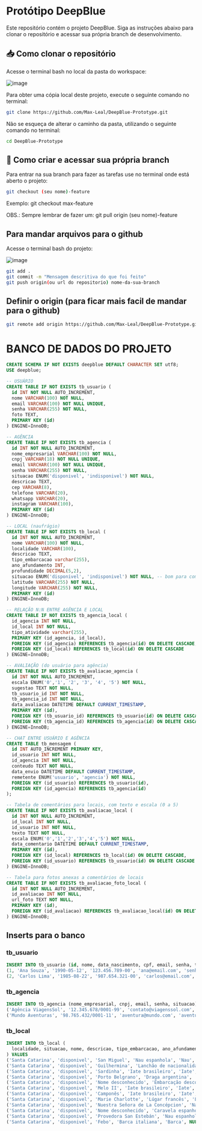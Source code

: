 # Protótipo DeepBlue

Este repositório contém o projeto DeepBlue. Siga as instruções abaixo para clonar o repositório e acessar sua própria branch de desenvolvimento.

## 📥 Como clonar o repositório

Acesse o terminal bash no local da pasta do workspace:

![image](https://github.com/user-attachments/assets/ce72545a-5b2d-43a6-9e2a-e1d85036c4c0)


Para obter uma cópia local deste projeto, execute o seguinte comando no terminal:

```bash
git clone https://github.com/Max-Leal/DeepBlue-Prototype.git
```

Não se esqueça de alterar o caminho da pasta, utilizando o seguinte comando no terminal:

```bash
cd DeepBlue-Prototype
```

## 🌿 Como criar e acessar sua própria branch

Para entrar na sua branch para fazer as tarefas use no terminal onde está aberto o projeto:

```bash
git checkout (seu nome)-feature
```


Exemplo: git checkout max-feature

OBS.: Sempre lembrar de fazer um: git pull origin (seu nome)-feature

## Para mandar arquivos para o github

Acesse o terminal bash do projeto:

![image](https://github.com/user-attachments/assets/c0548fa4-a92c-4460-9b92-542627f24aee)


```bash
git add .
git commit -m "Mensagem descritiva do que foi feito"
git push origin(ou url do repositorio) nome-da-sua-branch
```

## Definir o origin (para ficar mais facil de mandar para o github)

```bash
git remote add origin https://github.com/Max-Leal/DeepBlue-Prototype.git
```

# BANCO DE DADOS DO PROJETO

```sql
CREATE SCHEMA IF NOT EXISTS deepblue DEFAULT CHARACTER SET utf8;
USE deepblue;

-- USUÁRIO
CREATE TABLE IF NOT EXISTS tb_usuario (
  id INT NOT NULL AUTO_INCREMENT,
  nome VARCHAR(100) NOT NULL,
  email VARCHAR(100) NOT NULL UNIQUE,
  senha VARCHAR(255) NOT NULL,
  foto TEXT,
  PRIMARY KEY (id)
) ENGINE=InnoDB;

-- AGÊNCIA
CREATE TABLE IF NOT EXISTS tb_agencia (
  id INT NOT NULL AUTO_INCREMENT,
  nome_empresarial VARCHAR(100) NOT NULL,
  cnpj VARCHAR(18) NOT NULL UNIQUE,
  email VARCHAR(100) NOT NULL UNIQUE,
  senha VARCHAR(255) NOT NULL,
  situacao ENUM('disponivel', 'indisponivel') NOT NULL,
  descricao TEXT,
  cep VARCHAR(8),
  telefone VARCHAR(20),
  whatsapp VARCHAR(20),
  instagram VARCHAR(100),
  PRIMARY KEY (id)
) ENGINE=InnoDB;

-- LOCAL (naufrágio)
CREATE TABLE IF NOT EXISTS tb_local (
  id INT NOT NULL AUTO_INCREMENT,
  nome VARCHAR(100) NOT NULL,
  localidade VARCHAR(100),
  descricao TEXT,
  tipo_embarcacao varchar(255),
  ano_afundamento INT,
  profundidade DECIMAL(5,2),
  situacao ENUM('disponivel', 'indisponivel') NOT NULL, -- bom para complementar o mapa em filtros
  latitude VARCHAR(255) NOT NULL,
  longitude VARCHAR(255) NOT NULL,
  PRIMARY KEY (id)
) ENGINE=InnoDB;

-- RELAÇÃO N:N ENTRE AGÊNCIA E LOCAL
CREATE TABLE IF NOT EXISTS tb_agencia_local (
  id_agencia INT NOT NULL,
  id_local INT NOT NULL,
  tipo_atividade varchar(255),
  PRIMARY KEY (id_agencia, id_local),
  FOREIGN KEY (id_agencia) REFERENCES tb_agencia(id) ON DELETE CASCADE,
  FOREIGN KEY (id_local) REFERENCES tb_local(id) ON DELETE CASCADE
) ENGINE=InnoDB;

-- AVALIAÇÃO (do usuário para agência)
CREATE TABLE IF NOT EXISTS tb_avaliacao_agencia (
  id INT NOT NULL AUTO_INCREMENT,
  escala ENUM('0','1', '2', '3', '4', '5') NOT NULL,
  sugestao TEXT NOT NULL,
  tb_usuario_id INT NOT NULL,
  tb_agencia_id INT NOT NULL,
  data_avaliacao DATETIME DEFAULT CURRENT_TIMESTAMP,
  PRIMARY KEY (id),
  FOREIGN KEY (tb_usuario_id) REFERENCES tb_usuario(id) ON DELETE CASCADE,
  FOREIGN KEY (tb_agencia_id) REFERENCES tb_agencia(id) ON DELETE CASCADE
) ENGINE=InnoDB;

-- CHAT ENTRE USUÁRIO E AGÊNCIA
CREATE TABLE tb_mensagem (
  id INT AUTO_INCREMENT PRIMARY KEY,
  id_usuario INT NOT NULL,
  id_agencia INT NOT NULL,
  conteudo TEXT NOT NULL,
  data_envio DATETIME DEFAULT CURRENT_TIMESTAMP,
  remetente ENUM('usuario', 'agencia') NOT NULL,
  FOREIGN KEY (id_usuario) REFERENCES tb_usuario(id),
  FOREIGN KEY (id_agencia) REFERENCES tb_agencia(id)
);

-- Tabela de comentários para locais, com texto e escala (0 a 5)
CREATE TABLE IF NOT EXISTS tb_avaliacao_local (
  id INT NOT NULL AUTO_INCREMENT,
  id_local INT NOT NULL,
  id_usuario INT NOT NULL,
  texto TEXT NOT NULL,
  escala ENUM('0','1','2','3','4','5') NOT NULL,
  data_comentario DATETIME DEFAULT CURRENT_TIMESTAMP,
  PRIMARY KEY (id),
  FOREIGN KEY (id_local) REFERENCES tb_local(id) ON DELETE CASCADE,
  FOREIGN KEY (id_usuario) REFERENCES tb_usuario(id) ON DELETE CASCADE
) ENGINE=InnoDB;

-- Tabela para fotos anexas a comentários de locais
CREATE TABLE IF NOT EXISTS tb_avaliacao_foto_local (
  id INT NOT NULL AUTO_INCREMENT,
  id_avaliacao INT NOT NULL,
  url_foto TEXT NOT NULL,
  PRIMARY KEY (id),
  FOREIGN KEY (id_avaliacao) REFERENCES tb_avaliacao_local(id) ON DELETE CASCADE
) ENGINE=InnoDB; 
```
## Inserts para o banco

### tb_usuario

```sql
INSERT INTO tb_usuario (id, nome, data_nascimento, cpf, email, senha, tipo) VALUES
(1, 'Ana Souza', '1990-05-12', '123.456.789-00', 'ana@email.com', 'senha123', 'cliente'),
(2, 'Carlos Lima', '1985-08-22', '987.654.321-00', 'carlos@email.com', 'abc12345', 'adm');
```

### tb_agencia

```sql
INSERT INTO tb_agencia (nome_empresarial, cnpj, email, senha, situacao) VALUES
('Agência ViagensSol', '12.345.678/0001-99', 'contato@viagenssol.com', 'sol123', 'disponivel'),
('Mundo Aventuras', '98.765.432/0001-11', 'aventura@mundo.com', 'aventura@2024', 'disponivel');
```

### tb_local

```sql
INSERT INTO tb_local (
  localidade, situacao, nome, descricao, tipo_embarcacao, ano_afundamento, profundidade, latitude, longitude
) VALUES
('Santa Catarina', 'disponivel', 'San Miguel', 'Nau espanhola', 'Nau', NULL, NULL, '-27.58565', '-48.57048'),
('Santa Catarina', 'disponivel', 'Guilhermina', 'Lanchão de nacionalidade desconhecida', 'Lanchão', NULL, NULL, '-27.49565', '-48.53795'),
('Santa Catarina', 'disponivel', 'Sardinha', 'Iate brasileiro', 'Iate', NULL, NULL, '-27.46432', '-48.55442'),
('Santa Catarina', 'disponivel', 'Porto Belgrano', 'Draga argentina', 'Draga', NULL, NULL, '-27.39640', '-48.46408'),
('Santa Catarina', 'disponivel', 'Nome desconhecido', 'Embarcação desconhecida espanhola', 'Desconhecido', NULL, NULL, '-27.43667', '-48.37638'),
('Santa Catarina', 'disponivel', 'Melo II', 'Iate brasileiro', 'Iate', NULL, NULL, '-27.83275', '-48.49828'),
('Santa Catarina', 'disponivel', 'Camponês', 'Iate brasileiro', 'Iate', NULL, NULL, '-27.86057', '-48.57105'),
('Santa Catarina', 'disponivel', 'Marie Charlotte', 'Lúgar francês', 'Lúgar', NULL, NULL, '-27.84892', '-48.57478'),
('Santa Catarina', 'disponivel', 'Nuestra Señora de La Concépcion', 'Nau espanhola', 'Nau', NULL, NULL, '-27.84093', '-48.57023'),
('Santa Catarina', 'disponivel', 'Nome desconhecido', 'Caravela espanhola', 'Caravela', NULL, NULL, '-27.83593', '-48.56422'),
('Santa Catarina', 'disponivel', 'Provedora San Estebán', 'Nau espanhola', 'Nau', NULL, NULL, '-27.82840', '-48.57245'),
('Santa Catarina', 'disponivel', 'Febo', 'Barca italiana', 'Barca', NULL, NULL, '-27.22718', '-48.42557');
```

